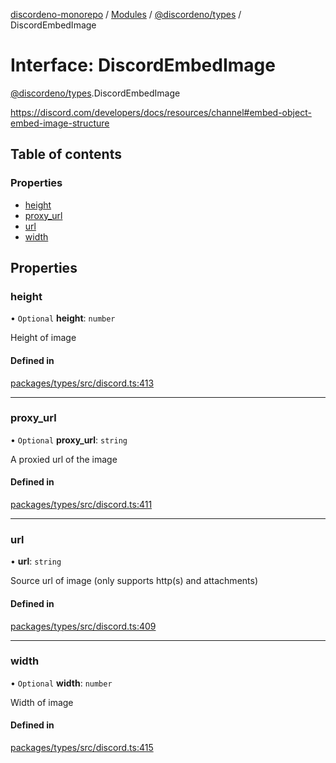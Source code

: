 [discordeno-monorepo](../README.md) / [Modules](../modules.md) / [@discordeno/types](../modules/discordeno_types.md) / DiscordEmbedImage

# Interface: DiscordEmbedImage

[@discordeno/types](../modules/discordeno_types.md).DiscordEmbedImage

https://discord.com/developers/docs/resources/channel#embed-object-embed-image-structure

## Table of contents

### Properties

- [height](discordeno_types.DiscordEmbedImage.md#height)
- [proxy_url](discordeno_types.DiscordEmbedImage.md#proxy_url)
- [url](discordeno_types.DiscordEmbedImage.md#url)
- [width](discordeno_types.DiscordEmbedImage.md#width)

## Properties

### height

• `Optional` **height**: `number`

Height of image

#### Defined in

[packages/types/src/discord.ts:413](https://github.com/deepsarda/discordeno/blob/c6dc30bb/packages/types/src/discord.ts#L413)

---

### proxy_url

• `Optional` **proxy_url**: `string`

A proxied url of the image

#### Defined in

[packages/types/src/discord.ts:411](https://github.com/deepsarda/discordeno/blob/c6dc30bb/packages/types/src/discord.ts#L411)

---

### url

• **url**: `string`

Source url of image (only supports http(s) and attachments)

#### Defined in

[packages/types/src/discord.ts:409](https://github.com/deepsarda/discordeno/blob/c6dc30bb/packages/types/src/discord.ts#L409)

---

### width

• `Optional` **width**: `number`

Width of image

#### Defined in

[packages/types/src/discord.ts:415](https://github.com/deepsarda/discordeno/blob/c6dc30bb/packages/types/src/discord.ts#L415)
